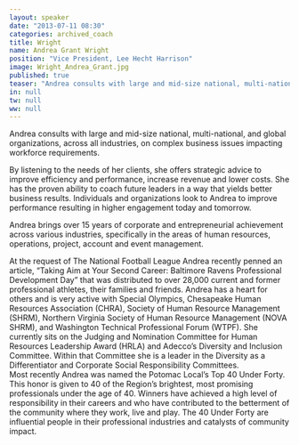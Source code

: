 ```yaml
---
layout: speaker
date: "2013-07-11 08:30"
categories: archived_coach
title: Wright
name: Andrea Grant Wright
position: "Vice President, Lee Hecht Harrison"
image: Wright_Andrea_Grant.jpg
published: true
teaser: "Andrea consults with large and mid-size national, multi-national, and global organizations, across all industries, on complex business issues impacting workforce requirements."
in: null
tw: null
ww: null
---
```

Andrea consults with large and mid-size national, multi-national, and global organizations, across all industries, on complex business issues impacting workforce requirements. 

By listening to the needs of her clients, she offers strategic advice to improve efficiency and performance, increase revenue and lower costs.  She has the proven ability to coach future leaders in a way that yields better business results.  Individuals and organizations look to Andrea to improve performance resulting in higher engagement today and tomorrow.

Andrea brings over 15 years of corporate and entrepreneurial achievement across various industries, specifically in the areas of human resources, operations, project, account and event management.   

At the request of The National Football League Andrea recently penned an article, “Taking Aim at Your Second Career: Baltimore Ravens Professional Development Day” that was distributed to over 28,000 current and former professional athletes, their families and friends.
Andrea has a heart for others and is very active with Special Olympics, Chesapeake Human Resources Association (CHRA), Society of Human Resource Management (SHRM), Northern Virginia Society of Human Resource Management (NOVA SHRM), and Washington Technical Professional Forum (WTPF).  She currently sits on the Judging and Nomination Committee for Human Resources Leadership Award (HRLA) and Adecco’s Diversity and Inclusion Committee.  Within that Committee she is a leader in the Diversity as a Differentiator and Corporate Social Responsibility Committees.  
Most recently Andrea was named the Potomac Local’s Top 40 Under Forty.  This honor is given to 40 of the Region’s brightest, most promising professionals under the age of 40.  Winners have achieved a high level of responsibility in their careers and who have contributed to the betterment of the community where they work, live and play.  The 40 Under Forty are influential people in their professional industries and catalysts of community impact.  
